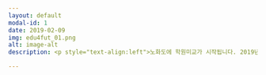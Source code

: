 ```yaml
---
layout: default
modal-id: 1
date: 2019-02-09
img: edu4fut_01.png
alt: image-alt
description: <p style="text-align:left">노화도에 학원미교가 시작됩니다. 2019년 3월에 개강하는 학원 설명회에 초대합니다. <br>수학 : 2019.02.21.목.PM7. 노화청소년문화의집 <br>코딩 : 2019.02.26.화.PM7. 노화청소년문화의집 <br>자세한 내용은 밴드의 공지사항을 참고해 주세요. <br><a href="https://sellfy.com/p/8Q9P/jV3VZ/">[학원 미교 설명회 LINK]</a> <br></p>

---
```

